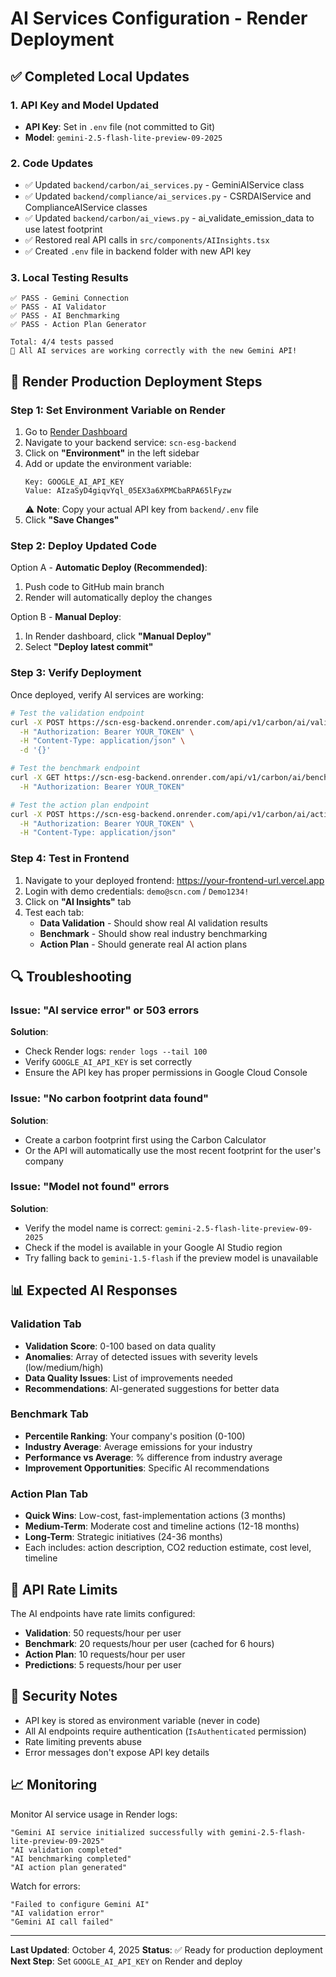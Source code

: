 # AI Services Configuration - Render Deployment

## ✅ Completed Local Updates

### 1. API Key and Model Updated
- **API Key**: Set in `.env` file (not committed to Git)
- **Model**: `gemini-2.5-flash-lite-preview-09-2025`

### 2. Code Updates
- ✅ Updated `backend/carbon/ai_services.py` - GeminiAIService class
- ✅ Updated `backend/compliance/ai_services.py` - CSRDAIService and ComplianceAIService classes
- ✅ Updated `backend/carbon/ai_views.py` - ai_validate_emission_data to use latest footprint
- ✅ Restored real API calls in `src/components/AIInsights.tsx`
- ✅ Created `.env` file in backend folder with new API key

### 3. Local Testing Results
```
✅ PASS - Gemini Connection
✅ PASS - AI Validator
✅ PASS - AI Benchmarking
✅ PASS - Action Plan Generator

Total: 4/4 tests passed
🎉 All AI services are working correctly with the new Gemini API!
```

## 🚀 Render Production Deployment Steps

### Step 1: Set Environment Variable on Render

1. Go to [Render Dashboard](https://dashboard.render.com/)
2. Navigate to your backend service: `scn-esg-backend`
3. Click on **"Environment"** in the left sidebar
4. Add or update the environment variable:
   ```
   Key: GOOGLE_AI_API_KEY
   Value: AIzaSyD4giqvYql_05EX3a6XPMCbaRPA65lFyzw
   ```
   ⚠️ **Note**: Copy your actual API key from `backend/.env` file
5. Click **"Save Changes"**

### Step 2: Deploy Updated Code

Option A - **Automatic Deploy (Recommended)**:
1. Push code to GitHub main branch
2. Render will automatically deploy the changes

Option B - **Manual Deploy**:
1. In Render dashboard, click **"Manual Deploy"**
2. Select **"Deploy latest commit"**

### Step 3: Verify Deployment

Once deployed, verify AI services are working:

```bash
# Test the validation endpoint
curl -X POST https://scn-esg-backend.onrender.com/api/v1/carbon/ai/validate/ \
  -H "Authorization: Bearer YOUR_TOKEN" \
  -H "Content-Type: application/json" \
  -d '{}'

# Test the benchmark endpoint  
curl -X GET https://scn-esg-backend.onrender.com/api/v1/carbon/ai/benchmark/ \
  -H "Authorization: Bearer YOUR_TOKEN"

# Test the action plan endpoint
curl -X POST https://scn-esg-backend.onrender.com/api/v1/carbon/ai/action-plan/ \
  -H "Authorization: Bearer YOUR_TOKEN" \
  -H "Content-Type: application/json"
```

### Step 4: Test in Frontend

1. Navigate to your deployed frontend: https://your-frontend-url.vercel.app
2. Login with demo credentials: `demo@scn.com` / `Demo1234!`
3. Click on **"AI Insights"** tab
4. Test each tab:
   - **Data Validation** - Should show real AI validation results
   - **Benchmark** - Should show real industry benchmarking
   - **Action Plan** - Should generate real AI action plans

## 🔍 Troubleshooting

### Issue: "AI service error" or 503 errors
**Solution**: 
- Check Render logs: `render logs --tail 100`
- Verify `GOOGLE_AI_API_KEY` is set correctly
- Ensure the API key has proper permissions in Google Cloud Console

### Issue: "No carbon footprint data found"
**Solution**:
- Create a carbon footprint first using the Carbon Calculator
- Or the API will automatically use the most recent footprint for the user's company

### Issue: "Model not found" errors
**Solution**:
- Verify the model name is correct: `gemini-2.5-flash-lite-preview-09-2025`
- Check if the model is available in your Google AI Studio region
- Try falling back to `gemini-1.5-flash` if the preview model is unavailable

## 📊 Expected AI Responses

### Validation Tab
- **Validation Score**: 0-100 based on data quality
- **Anomalies**: Array of detected issues with severity levels (low/medium/high)
- **Data Quality Issues**: List of improvements needed
- **Recommendations**: AI-generated suggestions for better data

### Benchmark Tab
- **Percentile Ranking**: Your company's position (0-100)
- **Industry Average**: Average emissions for your industry
- **Performance vs Average**: % difference from industry average
- **Improvement Opportunities**: Specific AI recommendations

### Action Plan Tab
- **Quick Wins**: Low-cost, fast-implementation actions (3 months)
- **Medium-Term**: Moderate cost and timeline actions (12-18 months)
- **Long-Term**: Strategic initiatives (24-36 months)
- Each includes: action description, CO2 reduction estimate, cost level, timeline

## 📝 API Rate Limits

The AI endpoints have rate limits configured:
- **Validation**: 50 requests/hour per user
- **Benchmark**: 20 requests/hour per user (cached for 6 hours)
- **Action Plan**: 10 requests/hour per user
- **Predictions**: 5 requests/hour per user

## 🔐 Security Notes

- API key is stored as environment variable (never in code)
- All AI endpoints require authentication (`IsAuthenticated` permission)
- Rate limiting prevents abuse
- Error messages don't expose API key details

## 📈 Monitoring

Monitor AI service usage in Render logs:
```
"Gemini AI service initialized successfully with gemini-2.5-flash-lite-preview-09-2025"
"AI validation completed"
"AI benchmarking completed"
"AI action plan generated"
```

Watch for errors:
```
"Failed to configure Gemini AI"
"AI validation error"
"Gemini AI call failed"
```

---

**Last Updated**: October 4, 2025
**Status**: ✅ Ready for production deployment
**Next Step**: Set `GOOGLE_AI_API_KEY` on Render and deploy
